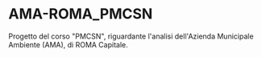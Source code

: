 # AMA-ROMA_PMCSN

Progetto del corso "PMCSN", riguardante l'analisi dell'Azienda Municipale Ambiente (AMA), di ROMA Capitale.
